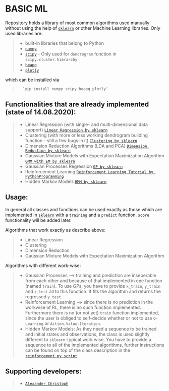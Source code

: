 # BASIC ML

Repository holds a library of most common algorithms used manually without using the help of <a href="https://scikit-learn.org/stable/" target="_blank">`sklearn`</a> or other Machine Learning libraries.
Only used libraries are:
>   - built-in libraries that belong to Python
>   - <a href="https://numpy.org/" target="_blank">`numpy`</a>
>   - <a href="https://docs.scipy.org/doc/scipy/reference/index.html" target="_blank">`scipy`</a> - Only used for `dendrogram` function in `scipy.cluster.hierarchy`
>   - <a href="https://docs.python.org/3.0/library/heapq.html" target="_blank">`heapq`</a>
>   - <a href="https://plotly.com/" target="_blank">`plotly`</a>

which can be installed via
>       `pip install numpy scipy heapq plotly`

## Functionalities that are already implemented (state of 14.08.2020):
>   - Linear Regression (with single- and multi-dimensional data support) <a href="https://scikit-learn.org/stable/modules/generated/sklearn.linear_model.LinearRegression.html" target="_blank">`Linear Regression by sklearn`</a>
>   - Clustering (with more or less working dendrogram building function - still a few bugs in it) <a href="https://scikit-learn.org/stable/modules/clustering.html" target="_blank">`Clustering by sklearn`</a>
>   - Dimension Reduction Algorithms (LDA and PCA) <a href="https://scikit-learn.org/stable/modules/unsupervised_reduction.html" target="_blank">`Dimension Reduction by sklearn`</a>
>   - Gaussian Mixture Models with Expectation Maximization Algorithm <a href="https://scikit-learn.org/stable/modules/generated/sklearn.mixture.GaussianMixture.html" target="_blank">`GMM with EM by sklearn`</a>
>   - Gaussian Processes Regression <a href="https://scikit-learn.org/stable/modules/generated/sklearn.gaussian_process.GaussianProcessRegressor.html" target="_blank">`GP by sklearn`</a>
>   - Reinforcement Learning <a href="https://pythonprogramming.net/q-learning-reinforcement-learning-python-tutorial/" target="_blank">`Reinforcement Learning Tutorial by PythonProgramming`</a>
>   - Hidden Markov Models <a href="http://scikit-learn.sourceforge.net/stable/modules/hmm.html" target="_blank">`HMM by sklearn`</a>

## Usage:
In general all classes and functions can be used exactly as those which are implemented in <a href="https://scikit-learn.org/stable/" target="_blank">`sklearn`</a> with a `training` and a `predict` function. `score` functionality will be added later.

Algorithms that work exactly as describe above:
>   - Linear Regression
>   - Clustering
>   - Dimension Reduction
>   - Gaussian Mixture Models with Expectation Maximization Algorithm

Algorithms with different work-wise:
>   - Gaussian Processes --> training and prediction are inseperable from each other and because of that implemented in one function (named `train`). To use GPs, you have to provide `x_train`, `y_train` and `x_test` all to this function. It fits the algorithm and returns the regressed `y_test`.
>   - Reinforcement Learning --> since there is no prediction in the workwise of RL, there is no such function implemented. Furthermore there is no (or not yet) `train` function implemented, since the user is obliged to self-decide whether or not to use `Q-Learning` or `Action-Value-Iteration`.
>   - Hidden Markov Models: As they need a sequence to be trained and initial states and observations, the class is used slightly different to `sklearn`-typical work wise. You have to provide a sequence to all of the implemented algorithms, further instructions can be found on top of the class description in the <a href="library/reinforcement.py" target="_blank">`reinforcement.py script`</a>.

## Supporting developers:
> -   <a href="https://github.com/papstchaka" target="_blank">`Alexander Christoph`</a>